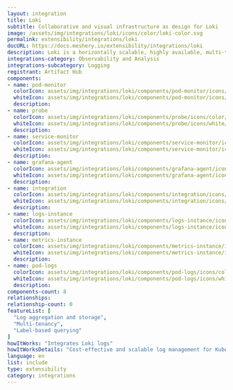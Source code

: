 ```yaml
---
layout: integration
title: Loki
subtitle: Collaborative and visual infrastructure as design for Loki
image: /assets/img/integrations/loki/icons/color/loki-color.svg
permalink: extensibility/integrations/loki
docURL: https://docs.meshery.io/extensibility/integrations/loki
description: Loki is a horizontally scalable, highly available, multi-tenant log aggregation system inspired by Prometheus. It is designed to be very cost effective and easy to operate. It does not index the contents of the logs, but rather a set of labels for each log stream.
integrations-category: Observability and Analysis
integrations-subcategory: Logging
registrant: Artifact Hub
components: 
- name: pod-monitor
  colorIcon: assets/img/integrations/loki/components/pod-monitor/icons/color/pod-monitor-color.svg
  whiteIcon: assets/img/integrations/loki/components/pod-monitor/icons/white/pod-monitor-white.svg
  description: 
- name: probe
  colorIcon: assets/img/integrations/loki/components/probe/icons/color/probe-color.svg
  whiteIcon: assets/img/integrations/loki/components/probe/icons/white/probe-white.svg
  description: 
- name: service-monitor
  colorIcon: assets/img/integrations/loki/components/service-monitor/icons/color/service-monitor-color.svg
  whiteIcon: assets/img/integrations/loki/components/service-monitor/icons/white/service-monitor-white.svg
  description: 
- name: grafana-agent
  colorIcon: assets/img/integrations/loki/components/grafana-agent/icons/color/grafana-agent-color.svg
  whiteIcon: assets/img/integrations/loki/components/grafana-agent/icons/white/grafana-agent-white.svg
  description: 
- name: integration
  colorIcon: assets/img/integrations/loki/components/integration/icons/color/integration-color.svg
  whiteIcon: assets/img/integrations/loki/components/integration/icons/white/integration-white.svg
  description: 
- name: logs-instance
  colorIcon: assets/img/integrations/loki/components/logs-instance/icons/color/logs-instance-color.svg
  whiteIcon: assets/img/integrations/loki/components/logs-instance/icons/white/logs-instance-white.svg
  description: 
- name: metrics-instance
  colorIcon: assets/img/integrations/loki/components/metrics-instance/icons/color/metrics-instance-color.svg
  whiteIcon: assets/img/integrations/loki/components/metrics-instance/icons/white/metrics-instance-white.svg
  description: 
- name: pod-logs
  colorIcon: assets/img/integrations/loki/components/pod-logs/icons/color/pod-logs-color.svg
  whiteIcon: assets/img/integrations/loki/components/pod-logs/icons/white/pod-logs-white.svg
  description: 
components-count: 8
relationships: 
relationship-count: 0
featureList: [
  "Log aggregation and storage",
  "Multi-tenancy",
  "Label-based querying"
]
howItWorks: "Integrates Loki logs"
howItWorksDetails: "Cost-effective and scalable log management for Kubernetes"
language: en
list: include
type: extensibility
category: integrations
---
```

